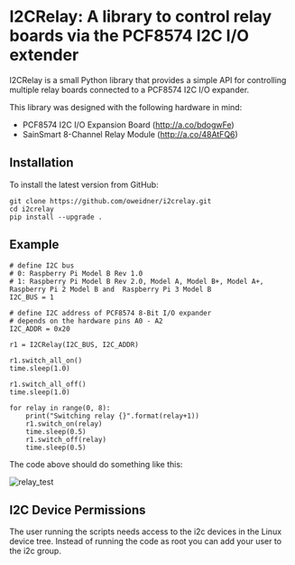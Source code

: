 # I2CRelay: A library to control relay boards via the PCF8574 I2C I/O extender

I2CRelay is a small Python library that provides a simple API for controlling
multiple relay boards connected to a PCF8574 I2C I/O expander.

This library was designed with the following hardware in mind:

- PCF8574 I2C I/O Expansion Board (http://a.co/bdogwFe)
- SainSmart 8-Channel Relay Module (http://a.co/48AtFQ6)

## Installation

To install the latest version from GitHub:

    git clone https://github.com/oweidner/i2crelay.git
    cd i2crelay
    pip install --upgrade .

## Example

    # define I2C bus
    # 0: Raspberry Pi Model B Rev 1.0
    # 1: Raspberry Pi Model B Rev 2.0, Model A, Model B+, Model A+, Raspberry Pi 2 Model B and  Raspberry Pi 3 Model B
    I2C_BUS = 1

    # define I2C address of PCF8574 8-Bit I/O expander
    # depends on the hardware pins A0 - A2
    I2C_ADDR = 0x20

    r1 = I2CRelay(I2C_BUS, I2C_ADDR)

    r1.switch_all_on()
    time.sleep(1.0)

    r1.switch_all_off()
    time.sleep(1.0)

    for relay in range(0, 8):
        print("Switching relay {}".format(relay+1))
        r1.switch_on(relay)
        time.sleep(0.5)
        r1.switch_off(relay)
        time.sleep(0.5)

The code above should do something like this:

![relay_test](http://i.makeagif.com/media/7-21-2017/vuVi6P.gif)

## I2C Device Permissions

The user running the scripts needs access to the i2c devices in the Linux
device tree. Instead of running the code as root you can add your user to the
i2c group.
